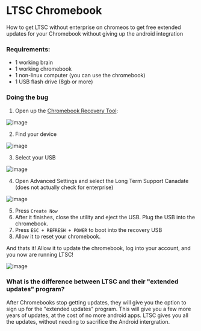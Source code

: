 # LTSC Chromebook
How to get LTSC without enterprise on chromeos to get free extended updates for your Chromebook without giving up the android integration

### Requirements:
- 1 working brain
- 1 working chromebook
- 1 non-linux computer (you can use the chromebook)
- 1 USB flash drive (8gb or more)

### Doing the bug

1. Open up the [Chromebook Recovery Tool](https://chromewebstore.google.com/detail/chromebook-recovery-utili/pocpnlppkickgojjlmhdmidojbmbodfm):

![image](https://github.com/user-attachments/assets/2e05fcbf-a124-4e62-b298-ed07cf1115ae)

2. Find your device

![image](https://github.com/user-attachments/assets/002ad2f6-3fd8-4200-852b-bb2df576dc2a)

3. Select your USB

![image](https://github.com/user-attachments/assets/04cde5dd-134c-430a-b50d-e04646961f10)

4. Open Advanced Settings and select the Long Term Support Canadate (does not actually check for enterprise)

![image](https://github.com/user-attachments/assets/ed9a051b-e5aa-4335-938a-f5e505d60490)

5. Press `Create Now`
6. After it finishes, close the utility and eject the USB. Plug the USB into the chromebook.
7. Press `ESC + REFRESH + POWER` to boot into the recovery USB
8. Allow it to reset your chromebook.

And thats it! Allow it to update the chromebook, log into your account, and you now are running LTSC!

![image](https://github.com/user-attachments/assets/a91a6e45-daee-499a-8afa-c1ebbfa9e55b)


### What is the difference between LTSC and their "extended updates" program?
After Chromebooks stop getting updates, they will give you the option to sign up for the "extended updates" program. This will give you a few more years of updates, at the cost of no more android apps. LTSC gives you all the updates, without needing to sacrifice the Android intergration.
